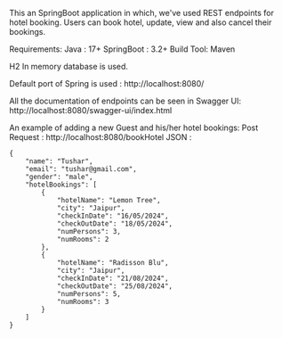 This an SpringBoot application in which, we've used REST endpoints for hotel booking.
Users can book hotel, update, view and also cancel their bookings.

Requirements:
Java : 17+
SpringBoot : 3.2+
Build Tool: Maven

H2 In memory database is used.

Default port of Spring is used : http://localhost:8080/

All the documentation of endpoints can be seen in Swagger UI: http://localhost:8080/swagger-ui/index.html

An example of adding a new Guest and his/her hotel bookings:
Post Request : http://localhost:8080/bookHotel
JSON :
```
{
    "name": "Tushar",
    "email": "tushar@gmail.com",
    "gender": "male",
    "hotelBookings": [
        {
            "hotelName": "Lemon Tree",
            "city": "Jaipur",
            "checkInDate": "16/05/2024",
            "checkOutDate": "18/05/2024",
            "numPersons": 3,
            "numRooms": 2
        },
        {
            "hotelName": "Radisson Blu",
            "city": "Jaipur",
            "checkInDate": "21/08/2024",
            "checkOutDate": "25/08/2024",
            "numPersons": 5,
            "numRooms": 3
        }
    ]
}
```
